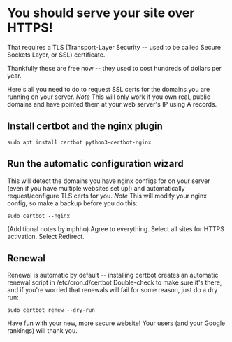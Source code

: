 # You should serve your site over HTTPS!
That requires a TLS (Transport-Layer Security -- used to be called Secure Sockets Layer, or SSL) certificate.

Thankfully these are free now -- they used to cost hundreds of dollars per year.

Here's all you need to do to request SSL certs for the domains you are running on your server.
*Note* This will only work if you own real, public domains and have pointed them at your web server's IP using A records.

## Install certbot and the nginx plugin

    sudo apt install certbot python3-certbot-nginx

## Run the automatic configuration wizard
This will detect the domains you have nginx configs for on your server (even if you have multiple websites set up!) and automatically request/configure TLS certs for you.
*Note* This will modify your nginx config, so make a backup before you do this:

    sudo certbot --nginx
(Additional notes by mphho) Agree to everything. Select all sites for HTTPS activation. Select Redirect.

## Renewal
Renewal is automatic by default -- installing certbot creates an automatic renewal script in /etc/cron.d/certbot
Double-check to make sure it's there, and if you're worried that renewals will fail for some reason, just do a dry run:

    sudo certbot renew --dry-run
    
Have fun with your new, more secure website! Your users (and your Google rankings) will thank you.

